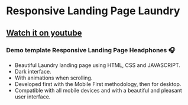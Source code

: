 # Responsive Landing Page Laundry
## [Watch it on youtube](https://youtu.be/wXnlHIvKnTM)
### Demo template Responsive Landing Page Headphones 🎧

- Beautiful Laundry landing page using HTML, CSS and JAVASCRIPT.
- Dark interface.
- With animations when scrolling.
- Developed first with the Mobile First methodology, then for desktop.
- Compatible with all mobile devices and with a beautiful and pleasant user interface.
